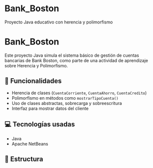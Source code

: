# Bank_Boston
Proyecto Java educativo con herencia y polimorfismo

# Bank_Boston

Este proyecto Java simula el sistema básico de gestión de cuentas bancarias de Bank Boston, como parte de una actividad de aprendizaje sobre Herencia y Polimorfismo.

## 📌 Funcionalidades
- Herencia de clases (`CuentaCorriente`, `CuentaAhorro`, `CuentaCredito`)
- Polimorfismo en métodos como `mostrarTipoCuenta()`
- Uso de clases abstractas, sobrecarga y sobreescritura
- Interfaz para mostrar datos del cliente

## 💻 Tecnologías usadas
- Java
- Apache NetBeans

## 📂 Estructura

